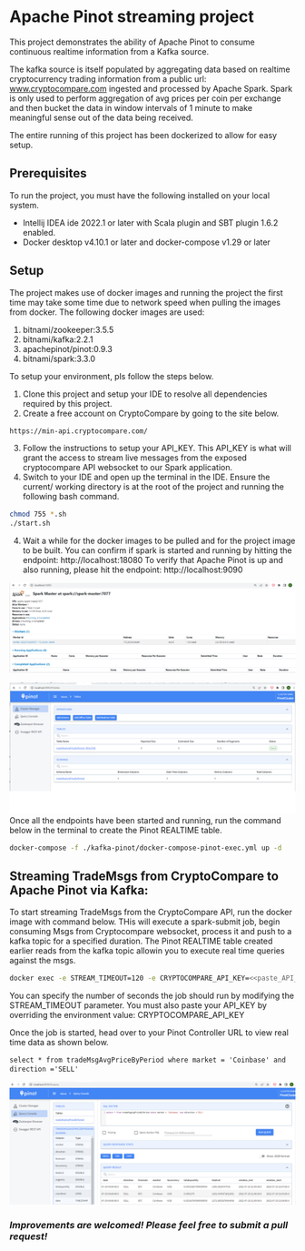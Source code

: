 # Apache Pinot streaming project
This project demonstrates the ability of Apache Pinot to consume continuous realtime information from a Kafka source. 

The kafka source is itself populated by aggregating data based on realtime cryptocurrency trading information from a public url: www.cryptocompare.com ingested and processed by Apache Spark. Spark is only used to perform aggregation of avg prices per coin per exchange and then bucket the data in window intervals of 1 minute to make meaningful sense out of the data being received. 

The entire running of this project has been dockerized to allow for easy setup.


## Prerequisites
To run the project, you must have the following installed on your local system.
- Intellij IDEA ide 2022.1 or later with Scala plugin and SBT plugin 1.6.2 enabled.
- Docker desktop v4.10.1 or later and docker-compose v1.29 or later

## Setup
The project makes use of docker images and running the project the first time may take some time due to network speed when pulling the images from docker. The following docker images are used:
1. bitnami/zookeeper:3.5.5
2. bitnami/kafka:2.2.1
3. apachepinot/pinot:0.9.3
4. bitnami/spark:3.3.0

To setup your environment, pls follow the steps below.
1. Clone this project and setup your IDE to resolve all dependencies required by this project.
2. Create a free account on CryptoCompare by going to the site below.
``` 
https://min-api.cryptocompare.com/ 
```
3. Follow the instructions to setup your API_KEY. This API_KEY is what will grant the access to stream live messages from the exposed cryptocompare API websocket to our Spark application.
4. Switch to your IDE and open up the terminal in the IDE. Ensure the current/ working directory is at the root of the project and running the following bash command.
```bash
chmod 755 *.sh
./start.sh
```
4. Wait a while for the docker images to be pulled and for the project image to be built. 
You can confirm if spark is started and running by hitting the endpoint: http://localhost:18080
To verify that Apache Pinot is up and also running, please hit the endpoint: http://localhost:9090

![img_2.png](img_2.png)

![img_3.png](img_3.png)
   Once all the endpoints have been started and running, run the command below in the terminal to create the Pinot REALTIME table.

```bash
docker-compose -f ./kafka-pinot/docker-compose-pinot-exec.yml up -d
```

## Streaming TradeMsgs from CryptoCompare to Apache Pinot via Kafka: 
To start streaming TradeMsgs from the CryptoCompare API, run the docker image with command below. THis will execute a spark-submit job, begin consuming Msgs from Cryptocompare websocket, process it and push to a kafka topic for a specified duration. The Pinot REALTIME table created earlier reads from the kafka topic allowin you to execute real time queries against the msgs.  

```bash
docker exec -e STREAM_TIMEOUT=120 -e CRYPTOCOMPARE_API_KEY=<<paste_API_KEY_here>> -it spark-worker-1 spark-submit --master spark://spark-master:7077 akka-websockets-spark-cassandra_2.12-0.1.jar
```
You can specify the number of seconds the job should run by modifying the STREAM_TIMEOUT parameter. You must also paste your API_KEY by overriding the environment value: CRYPTOCOMPARE_API_KEY

Once the job is started, head over to your Pinot Controller URL to view real time data as shown below.

```
select * from tradeMsgAvgPriceByPeriod where market = 'Coinbase' and direction ='SELL'
```
![img_4.png](img_4.png)


### _Improvements are welcomed! Please feel free to submit a pull request!_


